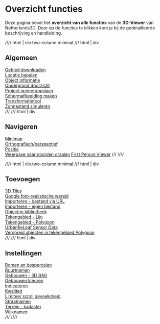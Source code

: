# Overzicht functies

Deze pagina bevat het **overzicht van alle functies** van de **3D-Viewer** van Netherlands3D. Door op de functies te klikken kom je bij de gedetailleerde beschrijving en handleiding.

//// html | div.two-column.minimal
/// html | div
## Algemeen

[Gebied downloaden](/docs/handleiding/gebied-downloaden/)  
[Locatie bepalen](/docs/handleiding/3D-viewer-locatie-bepalen/)  
[Object informatie](/docs/handleiding/object-informatie/)  
[Ondergrond doorzicht ](/docs/handleiding/ondergrond-doorzicht/)  
[Project openen/opslaan ](/docs/handleiding/project-openen-opslaan/)  
[Schermafbeelding maken](/docs/handleiding/3D-viewer/#schermafbeelding-maken)  
[Transformatietool](/docs/handleiding/lagen/#transformatie-tool)  
[Zonnestand simuleren](/docs/handleiding/zonnestand/)  
///
/// html | div
## Navigeren

[Minimap](/docs/handleiding/3D-viewer/#mini-map)  
[Orthografisch/perspectief](/docs/handleiding/3D-viewer/#orthografischperspectief)  
[Positie](/docs/handleiding/3D-viewer/#positie)  
[Weergave naar noorden draaien](/docs/handleiding/3D-viewer/#weergave-naar-noorden-draaien) 
[First Person Viewer](/docs/handleiding/first-person-viewer)
///
////

//// html | div.two-column.minimal
/// html | div
## Toevoegen

[3D Tiles](/docs/handleiding/toevoegen-3d-tiles/)  
[Google foto-realistische wereld](/docs/handleiding/toevoegen-fotorealistische-wereld/)  
[Importeren - bestand via URL](/docs/handleiding/toevoegen-importeren/#importeren-bestand-via-url)  
[Importeren - eigen bestand](/docs/handleiding/toevoegen-importeren/#importeren-eigen-bestand)  
[Objecten bibliotheek](/docs/handleiding/toevoegen-objecten-biep/)  
[Tekengebied - Lijn ](/docs/handleiding/toevoegen-selectiegebied/#lijn)  
[Tekengebied - Polygoon ](/docs/handleiding/toevoegen-selectiegebied/#polygoon)  
[UrbanReLeaf Sensor Data](/docs/handleiding/toevoegen-urban-releaf/)  
[Verspreid objecten in tekengebied Polygoon ](/docs/handleiding/toevoegen-selectiegebied/#verspreid-objecten-in-gebied)  
///
/// html | div
## Instellingen

[Bomen en bospercelen](/docs/handleiding/3D-viewer-functionaliteiten/#bomen-en-bospercelen)  
[Buurtnamen](/docs/handleiding/3D-viewer-functionaliteiten/#buurtnamen)  
[Gebouwen - 3D BAG](/docs/handleiding/3D-viewer-functionaliteiten/#gebouwen-3dbag)  
[Gebouwen kleuren](/docs/handleiding/3D-viewer-functionaliteiten/#gebouwen-kleuren-op-basis-van-bag-id)  
[Indicatoren](/docs/handleiding/3D-viewer-functionaliteiten/#indicatoren-tygron)  
[Kwaliteit](/docs/handleiding/3D-viewer-instellingen-sub/#beeldkwaliteit)  
[Limiteer scroll gevoeligheid](/docs/handleiding/3D-viewer-instellingen-sub/#limiteer-scroll-gevoeligheid)  
[Straatnamen](/docs/handleiding/3D-viewer-functionaliteiten/#straatnamen)  
[Terrein - kadaster](/docs/handleiding/3D-viewer-functionaliteiten/#terrein-kadaster)  
[Wijknamen](/docs/handleiding/3D-viewer-functionaliteiten/#wijknamen)  
///
////
